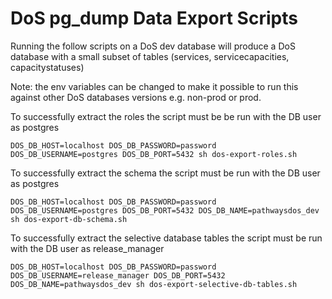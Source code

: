 # DoS pg_dump Data Export Scripts

Running the follow scripts on a DoS dev database will produce a DoS database with a small subset of tables (services, servicecapacities, capacitystatuses)

Note: the env variables can be changed to make it possible to run this against other DoS databases versions e.g. non-prod or prod.

 To successfully extract the roles the script must be be run with the DB user as postgres

    DOS_DB_HOST=localhost DOS_DB_PASSWORD=password DOS_DB_USERNAME=postgres DOS_DB_PORT=5432 sh dos-export-roles.sh

To successfully extract the schema the script must be run with the DB user as postgres

    DOS_DB_HOST=localhost DOS_DB_PASSWORD=password DOS_DB_USERNAME=postgres DOS_DB_PORT=5432 DOS_DB_NAME=pathwaysdos_dev sh dos-export-db-schema.sh

To successfully extract the selective database tables the script must be run with the DB user as release_manager

    DOS_DB_HOST=localhost DOS_DB_PASSWORD=password DOS_DB_USERNAME=release_manager DOS_DB_PORT=5432 DOS_DB_NAME=pathwaysdos_dev sh dos-export-selective-db-tables.sh
